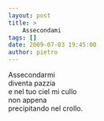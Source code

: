 ```yaml
---
layout: post
title: >
    Assecondami
tags: []
date: 2009-07-03 19:45:00
author: pietro
---
```

Assecondarmi<br/>diventa pazzia<br/>e nel tuo ciel mi cullo<br/>non appena<br/>precipitando nel crollo.
